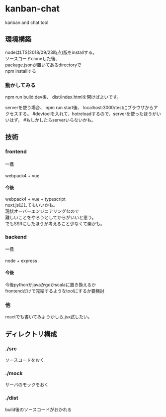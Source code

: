 # kanban-chat
kanban and chat tool  

## 環境構築
nodeはLTS(2018/09/23時点)版をinstallする。  
ソースコードcloneした後、  
package.jsonが置いてあるdirectoryで  
npm installする

### 動かしてみる
npm run build:dev後、
dist/index.htmlを開けばよいです。

serverを使う場合、
npm run start後、
localhost:3000/testにブラウザからアクセスする。
\#devtoolを入れて、hotreloadするので、serverを使ったほうがいいはず。
\#もしかしたらserverいらないかも。

## 技術
### frontend
#### 一旦  
webpack4 + vue
#### 今後
webpack4 + vue + typescript  
nuxt.js試してもいいかも。  
現状オーバーエンジニアリングなので  
難しいことをやろうとしてからがいいと思う。  
でもSSRにしたほうが考えること少なくて楽かも。  

### backend
#### 一旦
node + express
#### 今後
今後pythonかjavaかgoかscalaに置き換えるか  
frontendだけで完結するようなtoolにするか要検討
  
### 他 
reactでも書いてみようかしら,jsx試したい。

## ディレクトリ構成

### ./src
ソースコードをおく
### ./mock
サーバのモックをおく
### ./dist
build後のソースコードがおかれる
